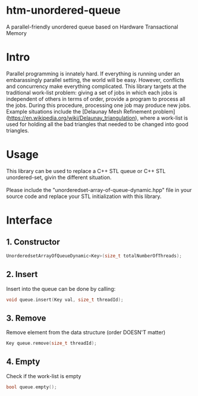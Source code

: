 # htm-unordered-queue
A parallel-friendly unordered queue based on Hardware Transactional Memory

# Intro
Parallel programming is innately hard. If everything is running under an embarassingly parallel setting, the world will be easy. However, conflicts and concurrency make everything complicated.
This library targets at the traditional work-list problem: giving a set of jobs in which each jobs is independent of others in terms of order, provide a program to process all the jobs. During this procedure, processing one job may produce new jobs.
Example situations include the [Delaunay Mesh Refinement problem] (https://en.wikipedia.org/wiki/Delaunay_triangulation), where a work-list is used for holding all the bad triangles that needed to be changed into good triangles.

# Usage
This library can be used to replace a C++ STL queue or C++ STL unordered-set, givin the different situation.<br><br>
Please include the "unorderedset-array-of-queue-dynamic.hpp" file in your source code and replace your STL initialization with this library.

# Interface
## 1. Constructor
```cpp
UnorderedsetArrayOfQueueDynamic<Key>(size_t totalNumberOfThreads);
```

## 2. Insert
Insert into the queue can be done by calling: 
```cpp
void queue.insert(Key val, size_t threadId);
```

## 3. Remove
Remove element from the data structure (order DOESN'T matter)
```cpp
Key queue.remove(size_t threadId);
```

## 4. Empty
Check if the work-list is empty
```cpp
bool queue.empty();
```
